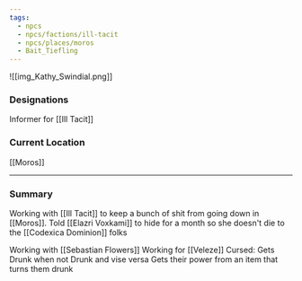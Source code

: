 ```yaml
---
tags:
  - npcs
  - npcs/factions/ill-tacit
  - npcs/places/moros
  - Bait_Tiefling
---
```

![[img_Kathy_Swindial.png]]

### Designations
Informer for [[Ill Tacit]]

### Current Location
[[Moros]]

___
### Summary
Working with [[Ill Tacit]] to keep a bunch of shit from going down in [[Moros]]. 
Told [[Elazri Voxkami]] to hide for a month so she doesn't die to the [[Codexica Dominion]] folks

Working with [[Sebastian Flowers]]
Working for [[Veleze]]
Cursed: Gets Drunk when not Drunk and vise versa
Gets their power from an item that turns them drunk







